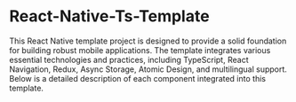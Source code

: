 # React-Native-Ts-Template

This React Native template project is designed to provide a solid foundation for building robust mobile applications. The template integrates various essential technologies and practices, including TypeScript, React Navigation, Redux, Async Storage, Atomic Design, and multilingual support. Below is a detailed description of each component integrated into this template.